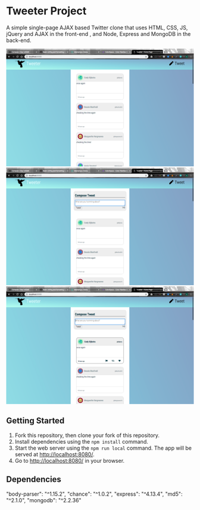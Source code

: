 # Tweeter Project

A simple single-page AJAX based Twitter clone that uses HTML, CSS, JS, jQuery and AJAX in the front-end , and Node, Express and MongoDB in the back-end.

!["Main Tweet Stream"](https://github.com/davidkhayutin/tweeter/blob/master/docs/Main%20Tweet%20Stream.png)
!["New Compisition box"](https://github.com/davidkhayutin/tweeter/blob/master/docs/New%20Tweet%20Compisition%20box%20.png)
!["Toggled icons in each tweet"](https://github.com/davidkhayutin/tweeter/blob/master/docs/Toggled%20icons%20in%20each%20tweet.png)








## Getting Started

1. Fork this repository, then clone your fork of this repository.
2. Install dependencies using the `npm install` command.
3. Start the web server using the `npm run local` command. The app will be served at <http://localhost:8080/>.
4. Go to <http://localhost:8080/> in your browser.

## Dependencies

"body-parser": "^1.15.2",
"chance": "^1.0.2",
"express": "^4.13.4",
"md5": "^2.1.0",
"mongodb": "^2.2.36"
